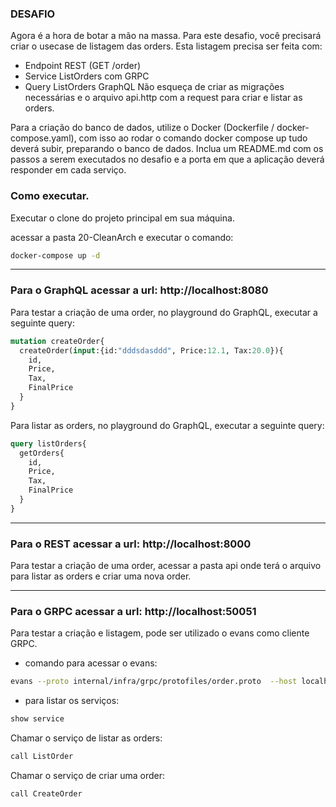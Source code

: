 ### DESAFIO
Agora é a hora de botar a mão na massa. Para este desafio, você precisará criar o usecase de listagem das orders.
Esta listagem precisa ser feita com:
- Endpoint REST (GET /order)
- Service ListOrders com GRPC
- Query ListOrders GraphQL
  Não esqueça de criar as migrações necessárias e o arquivo api.http com a request para criar e listar as orders.

Para a criação do banco de dados, utilize o Docker (Dockerfile / docker-compose.yaml), com isso ao rodar o comando docker compose up tudo deverá subir, preparando o banco de dados.
Inclua um README.md com os passos a serem executados no desafio e a porta em que a aplicação deverá responder em cada serviço.

### Como executar.

Executar o clone do projeto principal em sua máquina.

acessar a pasta 20-CleanArch e executar o comando:

```bash
docker-compose up -d 
```
________ 
### Para o GraphQL acessar a url: http://localhost:8080

Para testar a criação de uma order, no playground do GraphQL, executar a seguinte query:

```graphql
mutation createOrder{
  createOrder(input:{id:"dddsdasddd", Price:12.1, Tax:20.0}){
    id,
    Price,
    Tax,
    FinalPrice
  }
}
```

Para listar as orders, no playground do GraphQL, executar a seguinte query:

```graphql
query listOrders{
  getOrders{
    id,
    Price,
    Tax,
    FinalPrice
  }
}
```
_________
### Para o REST acessar a url: http://localhost:8000

Para testar a criação de uma order, acessar a pasta api onde terá o arquivo para listar as orders e criar uma nova order.

_______

### Para o GRPC acessar a url: http://localhost:50051

Para testar a criação e listagem, pode ser utilizado o evans como cliente GRPC.
* comando para acessar o evans: 
```bash
evans --proto internal/infra/grpc/protofiles/order.proto  --host localhost --port 50051 repl
```

* para listar os serviços:
```bash
show service
```

Chamar o serviço de listar as orders:
```bash
call ListOrder
```

Chamar o serviço de criar uma order:
```bash
call CreateOrder
```